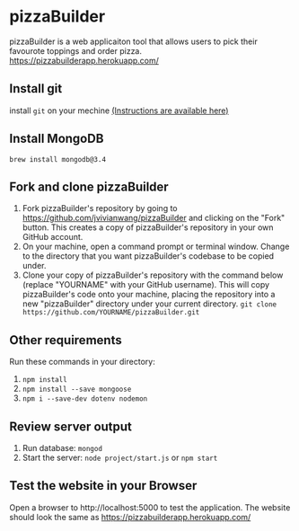 # pizzaBuilder
pizzaBuilder is a web applicaiton tool that allows users to pick their favourote toppings and order pizza.
https://pizzabuilderapp.herokuapp.com/

## Install git
install ```git``` on your mechine [(Instructions are available here)](https://git-scm.com/book/en/v2/Getting-Started-Installing-Git)

## Install MongoDB
```brew install mongodb@3.4```

## Fork and clone pizzaBuilder
1. Fork pizzaBuilder's repository by going to https://github.com/jvivianwang/pizzaBuilder and clicking on the "Fork" button. This creates a copy of pizzaBuilder's repository in your own GitHub account.
2. On your machine, open a command prompt or terminal window. Change to the directory that you want pizzaBuilder's codebase to be copied under.
3. Clone your copy of pizzaBuilder's repository with the command below (replace "YOURNAME" with your GitHub username). This will copy pizzaBuilder's code onto your machine, placing the repository into a new "pizzaBuilder" directory under your current directory.
```git clone https://github.com/YOURNAME/pizzaBuilder.git```

## Other requirements
Run these commands in your directory:
1. ```npm install```
2. ```npm install --save mongoose```
3. ```npm i --save-dev dotenv nodemon```

## Review server output
1. Run database: ```mongod```
2. Start the server: ```node project/start.js``` or ```npm start```

## Test the website in your Browser
Open a browser to http://localhost:5000 to test the application. The website should look the same as https://pizzabuilderapp.herokuapp.com/










